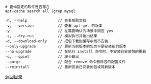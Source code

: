 
    # 查询指定的软件是否存在
    apt-cache search all |grep mysql

    -h, --help              // 查看帮助文档
    -v, --version           // 查看 apt-get 的版本
    -y                      // 在需要确认的场景中回应 yes
    -s, --dry-run           // 模拟执行并输出结果
    -d, --download-only     // 把包下载到缓存中而不安装
    --only-upgrade          // 更新当前版本的包而不是安装新的版本
    --no-upgrade            // 在执行 install 命令时，不安装已安装包的更新
    -q, --quiet             // 减少输出
    --purge                 // 配合 remove 命令删除包的配置文件
    --reinstall             // 重新安装已安装的包或其新版本


[返回目录](../../README.md)